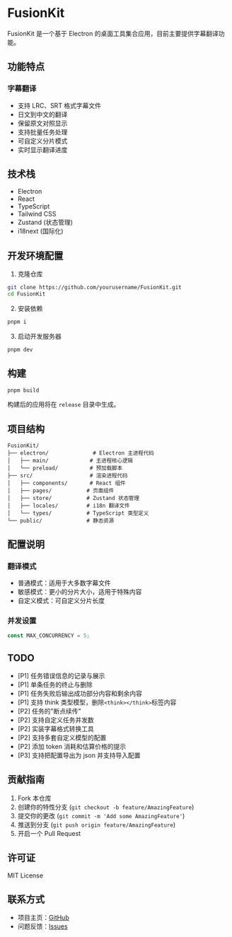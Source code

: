 # FusionKit

FusionKit 是一个基于 Electron 的桌面工具集合应用，目前主要提供字幕翻译功能。

## 功能特点

### 字幕翻译

- 支持 LRC、SRT 格式字幕文件
- 日文到中文的翻译
- 保留原文对照显示
- 支持批量任务处理
- 可自定义分片模式
- 实时显示翻译进度

## 技术栈

- Electron
- React
- TypeScript
- Tailwind CSS
- Zustand (状态管理)
- i18next (国际化)

## 开发环境配置

1. 克隆仓库

```bash
git clone https://github.com/yourusername/FusionKit.git
cd FusionKit
```

2. 安装依赖

```bash
pnpm i
```

3. 启动开发服务器

```bash
pnpm dev
```

## 构建

```bash
pnpm build
```

构建后的应用将在 `release` 目录中生成。

## 项目结构

```plaintext
FusionKit/
├── electron/              # Electron 主进程代码
│   ├── main/             # 主进程核心逻辑
│   └── preload/          # 预加载脚本
├── src/                  # 渲染进程代码
│   ├── components/       # React 组件
│   ├── pages/           # 页面组件
│   ├── store/           # Zustand 状态管理
│   ├── locales/         # i18n 翻译文件
│   └── types/           # TypeScript 类型定义
└── public/              # 静态资源
```

## 配置说明

### 翻译模式

- 普通模式：适用于大多数字幕文件
- 敏感模式：更小的分片大小，适用于特殊内容
- 自定义模式：可自定义分片长度

### 并发设置

```13:13:src/store/tools/subtitle/useSubtitleTranslatorStore.ts
const MAX_CONCURRENCY = 5;
```

## TODO

- [P1] 任务错误信息的记录与展示
- [P1] 单条任务的终止与删除
- [P1] 任务失败后输出成功部分内容和剩余内容
- [P1] 支持 think 类型模型，删除`<think></think>`标签内容
- [P2] 任务的"断点续传"
- [P2] 支持自定义任务并发数
- [P2] 实装字幕格式转换工具
- [P2] 支持多套自定义模型的配置
- [P2] 添加 token 消耗和估算价格的提示
- [P3] 支持把配置导出为 json 并支持导入配置

## 贡献指南

1. Fork 本仓库
2. 创建你的特性分支 (`git checkout -b feature/AmazingFeature`)
3. 提交你的更改 (`git commit -m 'Add some AmazingFeature'`)
4. 推送到分支 (`git push origin feature/AmazingFeature`)
5. 开启一个 Pull Request

## 许可证

MIT License

## 联系方式

- 项目主页：[GitHub](https://github.com/QiuYeDx/FusionKit)
- 问题反馈：[Issues](https://github.com/QiuYeDx/FusionKit/issues)

